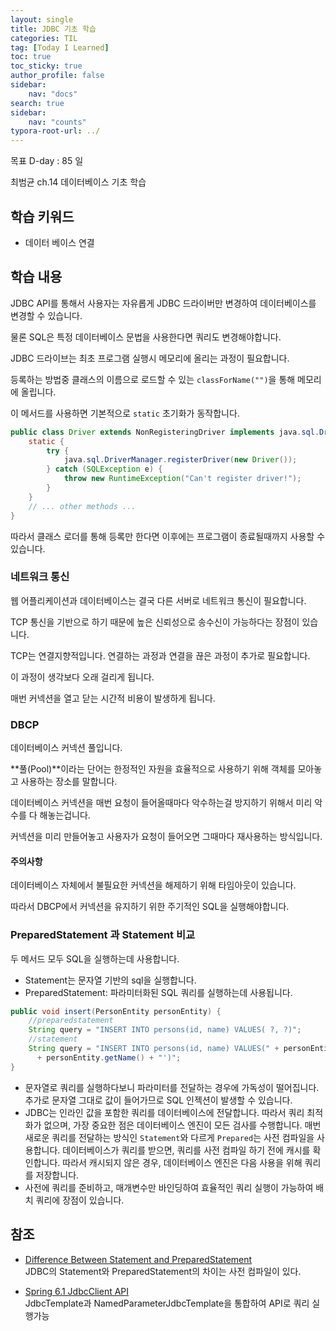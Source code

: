 ```yaml
---
layout: single
title: JDBC 기초 학습
categories: TIL
tag: [Today I Learned]
toc: true
toc_sticky: true
author_profile: false
sidebar:
    nav: "docs"
search: true
sidebar:
    nav: "counts"
typora-root-url: ../
---
```

목표 D-day : 85 일   

최범균 ch.14 데이터베이스 기초 학습

## 학습 키워드

+ 데이터 베이스 연결



## 학습 내용

JDBC API를 통해서 사용자는 자유롭게 JDBC 드라이버만 변경하여 데이터베이스를 변경할 수 있습니다.

물론 SQL은 특정 데이터베이스 문법을 사용한다면 쿼리도 변경해야합니다.



JDBC 드라이브는 최초 프로그램 실행시 메모리에 올리는 과정이 필요합니다.

등록하는 방법중 클래스의 이름으로 로드할 수 있는 `classForName("")`을 통해 메모리에 올립니다.

이 메서드를 사용하면 기본적으로 `static` 초기화가 동작합니다.

```java
public class Driver extends NonRegisteringDriver implements java.sql.Driver {
    static {
        try {
            java.sql.DriverManager.registerDriver(new Driver());
        } catch (SQLException e) {
            throw new RuntimeException("Can't register driver!");
        }
    }
    // ... other methods ...
}
```

따라서 클래스 로더를 통해 등록만 한다면 이후에는 프로그램이 종료될때까지 사용할 수 있습니다.



### 네트워크 통신

웹 어플리케이션과 데이터베이스는 결국 다른 서버로 네트워크 통신이 필요합니다.

TCP 통신을 기반으로 하기 때문에 높은 신뢰성으로 송수신이 가능하다는 장점이 있습니다.

TCP는 연결지향적입니다. 연결하는 과정과 연결을 끊은 과정이 추가로 필요합니다.

이 과정이 생각보다 오래 걸리게 됩니다. 

매번 커넥션을 열고 닫는 시간적 비용이 발생하게 됩니다.



### DBCP

데이터베이스 커넥션 풀입니다.

**풀(Pool)**이라는 단어는 한정적인 자원을 효율적으로 사용하기 위해 객체를 모아놓고 사용하는 장소를 말합니다.

데이터베이스 커넥션을 매번 요청이 들어올때마다 악수하는걸 방지하기 위해서 미리 악수를 다 해놓는겁니다.

커넥션을 미리 만들어놓고 사용자가 요청이 들어오면 그때마다 재사용하는 방식입니다.

#### 주의사항

데이터베이스 자체에서 불필요한 커넥션을 해제하기 위해 타임아웃이 있습니다.

따라서 DBCP에서 커넥션을 유지하기 위한 주기적인 SQL을 실행해야합니다.



### PreparedStatement 과 Statement 비교

두 메서드 모두 SQL을 실행하는데 사용합니다.

+ Statement는 문자열 기반의 sql을 실행합니다.
+ PreparedStatement: 파라미터화된 SQL 쿼리를 실행하는데 사용됩니다.

```java
public void insert(PersonEntity personEntity) {
    //preparedstatement
    String query = "INSERT INTO persons(id, name) VALUES( ?, ?)";
    //statement
    String query = "INSERT INTO persons(id, name) VALUES(" + personEntity.getId() + ", '"
      + personEntity.getName() + "')";
}
```

+ 문자열로 쿼리를 실행하다보니 파라미터를 전달하는 경우에 가독성이 떨어집니다. 추가로 문자열 그대로 값이 들어가므로 SQL 인젝션이 발생할 수 있습니다.
+ JDBC는 인라인 값을 포함한 쿼리를 데이터베이스에 전달합니다. 따라서 쿼리 최적화가 없으며, 가장 중요한 점은 데이터베이스 엔진이 모든 검사를 수행합니다. 매번 새로운 쿼리를 전달하는 방식인 `Statement`와 다르게 `Prepared`는 사전 컴파일을 사용합니다.
  데이터베이스가 쿼리를 받으면, 쿼리를 사전 컴파일 하기 전에 캐시를 확인합니다. 따라서 캐시되지 않은 경우, 데이터베이스 엔진은 다음 사용을 위해 쿼리를 저장합니다.
+ 사전에 쿼리를 준비하고, 매개변수만 바인딩하여 효율적인 쿼리 실행이 가능하여 배치 쿼리에 장점이 있습니다.



## 참조

+ [Difference Between Statement and PreparedStatement](https://www.baeldung.com/java-statement-preparedstatement)  
  JDBC의 Statement와 PreparedStatement의 차이는 사전 컴파일이 있다.

+ [Spring 6.1 JdbcClient API](https://www.baeldung.com/spring-6-jdbcclient-api)  
  JdbcTemplate과 NamedParameterJdbcTemplate을 통합하여 API로 쿼리 실행가능

